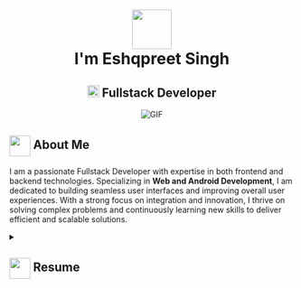 <h1 align="center">
  <img src="https://media1.giphy.com/media/v1.Y2lkPTc5MGI3NjExMXE2Ymp2NDdvejg1d3NnYmU4MHBqajVmbWNqMWc5MWx1dWp2dTQxcCZlcD12MV9pbnRlcm5hbF9naWZfYnlfaWQmY3Q9Zw/MPxg9U887PS0B8XT4J/giphy.webp" width="70px"/><br>
  I'm Eshqpreet Singh
</h1>
<h2 align="center">
  <img src="https://komarev.com/ghpvc/?username=Eshqpreet&color=green" alt="Profile Views" style="height:21px;">
  Fullstack Developer
</h2>
<div align="center">
 <img alt="GIF" src="https://media3.giphy.com/media/v1.Y2lkPTc5MGI3NjExNDU2cTRqdGk4YWJxdjA2N3p4bDg3d3I1ZHRwc2dyaGt1dmlxYWZ0biZlcD12MV9pbnRlcm5hbF9naWZfYnlfaWQmY3Q9Zw/GRSnxyhJnPsaQy9YLn/giphy.webp" />
</div>

## <img align ='center' src="https://i.giphy.com/media/v1.Y2lkPTc5MGI3NjExdjh2dDM4bDhyYzM5NmppaHJ6dG56Mmh3bTkyanFkdWRvZ3R1cGoycSZlcD12MV9pbnRlcm5hbF9naWZfYnlfaWQmY3Q9ZQ/LOnt6uqjD9OexmQJRB/giphy.gif" width="37" /> About Me

I am a passionate Fullstack Developer with expertise in both frontend and backend technologies. Specializing in **Web and Android Development**, I am dedicated to building seamless user interfaces and improving overall user experiences. With a strong focus on integration and innovation, I thrive on solving complex problems and continuously learning new skills to deliver efficient and scalable solutions.

<details>
 <summary>
    <h2> 
      <img align="center" src="https://media0.giphy.com/media/v1.Y2lkPTc5MGI3NjExaW9taTEydnMwNXh5enpseXMzeHpib2o4M2hncDc5amZ4aWtzb2JtaSZlcD12MV9pbnRlcm5hbF9naWZfYnlfaWQmY3Q9Zw/LaVp0AyqR5bGsC5Cbm/giphy.webp" width="37" /> 
    Resume
    </h2>
</summary>

 <details>
  <summary><h4> <img align="center" src="https://media1.giphy.com/media/v1.Y2lkPTc5MGI3NjExOTRmZTFoeDEybGZrMjBxOXA5Znd6ZWdhZ21nYjhrdjF1dzgxdGFzNiZlcD12MV9pbnRlcm5hbF9naWZfYnlfaWQmY3Q9Zw/IPbS5R4fSUl5S/200.webp" width="29"/> Academics</h4></summary>
  <span><img src="https://img.shields.io/badge/BTECH-IIT Ropar-1877F2?style=for-the-badge"></span>
 </details>

<details>
  <summary>
    <h4>
    <img align="center" src="https://media4.giphy.com/media/v1.Y2lkPTc5MGI3NjExejJoeW52bDM4Nndyc293ZXMzbG8yMmRpNmp3czlwN2NocDBpenZzaCZlcD12MV9pbnRlcm5hbF9naWZfYnlfaWQmY3Q9Zw/qgQUggAC3Pfv687qPC/giphy.webp" width="29" style="margin-right: 10px;"/> Experience</h4>
  </summary>
  
  <br>
  
  <p><strong>Fullstack Developer</strong> at AddPinch | 6 Months</p>
  <ul>
    <li>Developed new features for both web and mobile applications.</li>
    <li>Integrated payment gateways such as Stripe and Razorpay.</li>
    <li>Improved user interfaces and implemented GraphQL queries and mutations.</li>
  </ul>

  <p><strong>Fullstack Web Developer</strong> at BharatLinkr | 4 Months</p>
  <ul>
    <li>Enhanced UI/UX to improve user interaction and engagement.</li>
    <li>Integrated APIs for seamless communication between frontend and backend.</li>
    <li>Implemented new functionalities to optimize web performance.</li>
  </ul>

  <p><strong>Frontend Web Developer</strong> at Multani Ventures Pvt Ltd. | 6 Months</p>
  <ul>
    <li>Designed and improved user interfaces for a better user experience.</li>
    <li>Developed new functionalities to increase overall application efficiency.</li>
  </ul>

</details>

<details>
  <summary>
    <h4>
      <img align="center" src="https://user-images.githubusercontent.com/74038190/216122041-518ac897-8d92-4c6b-9b3f-ca01dcaf38ee.png" width="29" style="margin-right: 8px;"/> Coding Handles
    </h4>
  </summary>
  <br> 
  <a href="https://www.leetcode.com/u/singheshqpreet/">
    <img src="https://img.shields.io/badge/LeetCode-000000?style=for-the-badge&logo=LeetCode&logoColor=#d16c06" alt="LeetCode Profile" />
  </a>
  <a href="https://codeforces.com/profile/Eshqpreet_Singh">
    <img src="https://img.shields.io/badge/Codeforces-445f9d?style=for-the-badge&logo=Codeforces&logoColor=white" alt="Codeforces Profile" />
  </a>
  <a href="https://www.codechef.com/users/eshqpreet">
    <img src="https://img.shields.io/badge/CodeChef-gray?style=for-the-badge&logo=CodeChef&logoColor=white" alt="CodeChef Profile" />
  </a>
</details>


<details>
  <summary>
    <h4>
      <img align="center" src="https://media2.giphy.com/media/v1.Y2lkPTc5MGI3NjExM2pwdmt1cTlmaWI3N3pkd2NjNG1sd2NobmQxdHFwbnV4bjd6MWtzZyZlcD12MV9pbnRlcm5hbF9naWZfYnlfaWQmY3Q9cw/qNHyaJzOmLNwGWk7Zf/giphy.webp" width="29" style="margin-right: 8px;"/> Tech Stack
    </h4>
  </summary>
  
  <br>

  <!-- Frontend -->
  <p><strong>Frontend Development</strong></p>
  <a href="https://developer.mozilla.org/en-US/docs/Web/HTML"><img src="https://img.shields.io/badge/html5-%23E34F26.svg?style=for-the-badge&logo=html5&logoColor=white" alt="HTML5"/></a>
  <a href="https://developer.mozilla.org/en-US/docs/Web/CSS"><img src="https://img.shields.io/badge/css3-%231572B6.svg?style=for-the-badge&logo=css3&logoColor=white" alt="CSS3"/></a>
  <a href="https://developer.mozilla.org/en-US/docs/Web/JavaScript"><img src="https://img.shields.io/badge/javascript-%23F7DF1E.svg?style=for-the-badge&logo=javascript&logoColor=black" alt="JavaScript"/></a>
  <a href="https://www.typescriptlang.org/"><img src="https://img.shields.io/badge/typescript-%23007ACC.svg?style=for-the-badge&logo=typescript&logoColor=white" alt="TypeScript"/></a>
  <a href="https://reactjs.org/"><img src="https://img.shields.io/badge/react-%2320232a.svg?style=for-the-badge&logo=react&logoColor=%2361DAFB" alt="React"/></a>
  <a href="https://reactnative.dev/"><img src="https://img.shields.io/badge/react_native-%2320232a.svg?style=for-the-badge&logo=react&logoColor=%2361DAFB" alt="React Native"/></a>
  <a href="https://mui.com/"><img src="https://img.shields.io/badge/MUI-%230081CB.svg?style=for-the-badge&logo=mui&logoColor=white" alt="MUI"/></a>
  <a href="https://tailwindcss.com/"><img src="https://img.shields.io/badge/tailwindcss-%2338B2AC.svg?style=for-the-badge&logo=tailwind-css&logoColor=white" alt="TailwindCSS"/></a>
  <a href="https://nextjs.org/"><img src="https://img.shields.io/badge/next.js-%23000000.svg?style=for-the-badge&logo=next.js&logoColor=white" alt="Next.js"/></a>
  <a href="https://getbootstrap.com/"><img src="https://img.shields.io/badge/bootstrap-%237E73E6.svg?style=for-the-badge&logo=bootstrap&logoColor=white" alt="Bootstrap"/></a>
  <a href="https://akveo.github.io/ngx-ui/"><img src="https://img.shields.io/badge/ui_kitten-%23000000.svg?style=for-the-badge&logo=ui_kitten&logoColor=white" alt="UI-Kitten"/></a>
  <a href="https://www.accenture.com/us-en/services/technology/accenutre-ui"><img src="https://img.shields.io/badge/accenture_ui-%23000000.svg?style=for-the-badge&logo=accenture&logoColor=white" alt="Accenture-UI"/></a>

  <br>

  <!-- Backend -->
  <p><strong>Backend Development</strong></p>
  <a href="https://nodejs.org/"><img src="https://img.shields.io/badge/node.js-%23339933.svg?style=for-the-badge&logo=node.js&logoColor=white" alt="Node.js"/></a>
  <a href="https://expressjs.com/"><img src="https://img.shields.io/badge/express-%23000000.svg?style=for-the-badge&logo=express&logoColor=white" alt="Express"/></a>
  <a href="https://hono.dev/"><img src="https://img.shields.io/badge/hono.js-%23000000.svg?style=for-the-badge&logo=hono&logoColor=%23ff9900" alt="HonoJs"/></a>
  <a href="https://graphql.org/"><img src="https://img.shields.io/badge/graphql-%23E10098.svg?style=for-the-badge&logo=graphql&logoColor=white" alt="GraphQL"/></a>
  <a href="https://www.postman.com/"><img src="https://img.shields.io/badge/Postman-FF6C37?style=for-the-badge&logo=postman&logoColor=white" alt="Postman"/></a>

  <br>

  <!-- Databases -->
  <p><strong>Databases</strong></p>
  <a href="https://www.mongodb.com/"><img src="https://img.shields.io/badge/mongodb-%2347A248.svg?style=for-the-badge&logo=mongodb&logoColor=white" alt="MongoDB"/></a>
  <a href="https://mongoosejs.com/"><img src="https://img.shields.io/badge/mongoose-%23880000.svg?style=for-the-badge&logo=mongoose&logoColor=white" alt="Mongoose"/></a>
  <a href="https://www.postgresql.org/"><img src="https://img.shields.io/badge/postgresql-%23336791.svg?style=for-the-badge&logo=postgresql&logoColor=white" alt="PostgreSQL"/></a>

  <br>

  <!-- Programming Languages -->
  <p><strong>Programming Languages</strong></p>
  <a href="https://en.wikipedia.org/wiki/C_(programming_language)"><img src="https://img.shields.io/badge/c-%2300599C.svg?style=for-the-badge&logo=c&logoColor=white" alt="C"/></a>
  <a href="https://en.wikipedia.org/wiki/C%2B%2B"><img src="https://img.shields.io/badge/c++-%2300599C.svg?style=for-the-badge&logo=c%2B%2B&logoColor=white" alt="C++"/></a>
  <a href="https://developer.mozilla.org/en-US/docs/Web/JavaScript"><img src="https://img.shields.io/badge/javascript-%23F7DF1E.svg?style=for-the-badge&logo=javascript&logoColor=black" alt="JavaScript"/></a>
  <a href="https://www.typescriptlang.org/"><img src="https://img.shields.io/badge/typescript-%23007ACC.svg?style=for-the-badge&logo=typescript&logoColor=white" alt="TypeScript"/></a>

</details>


## <img align ='center' src="https://media1.giphy.com/media/v1.Y2lkPTc5MGI3NjExeXkzNmM5dGh0YXVoNmExZ29mZWU2Y3o3czhhbTh3a3diNXA5OThtaSZlcD12MV9pbnRlcm5hbF9naWZfYnlfaWQmY3Q9Zw/KpOqvmCFdNMhF0pQb7/giphy.webp" width="37" /> Contact Me






</details>
